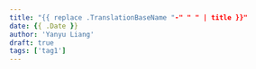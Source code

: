 ```yaml
---
title: "{{ replace .TranslationBaseName "-" " " | title }}"
date: {{ .Date }}
author: 'Yanyu Liang'
draft: true
tags: ['tag1']
---
```

